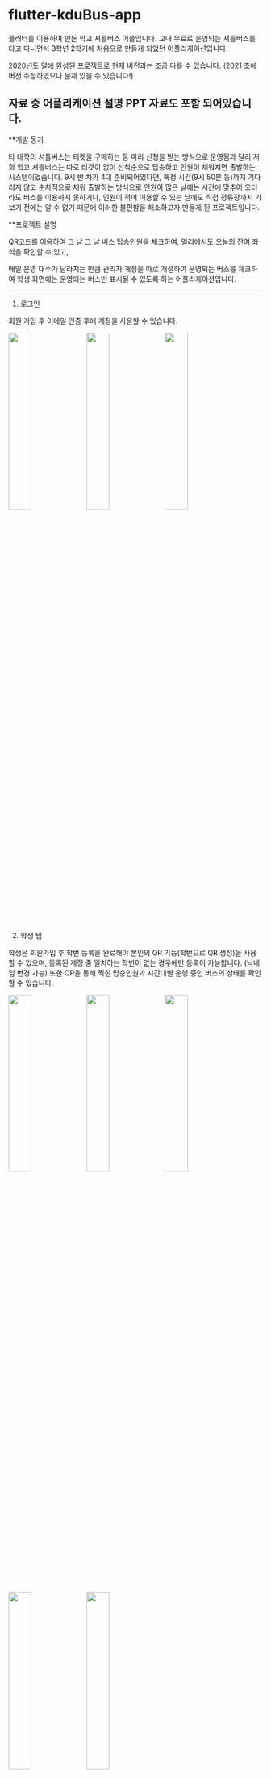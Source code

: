 # flutter-kduBus-app

플러터를 이용하여 만든 학교 셔틀버스 어플입니다.
교내 무료로 운영되는 셔틀버스를 타고 다니면서
3학년 2학기에 처음으로 만들게 되었던 어플리케이션입니다.


2020년도 말에 완성된 프로젝트로 현재 버전과는 조금 다를 수 있습니다.
(2021 초에 버전 수정하였으나 문제 있을 수 있습니다!)

자료 중 어플리케이션 설명 PPT 자료도 포함 되어있습니다.
------------------------------------------------------------------------------------



**개발 동기


타 대학의 셔틀버스는 티켓을 구매하는 등 미리 신청을 받는 방식으로 운영됨과 달리
저희 학교 셔틀버스는 따로 티켓이 없이 선착순으로 탑승하고 인원이 채워지면 출발하는 시스템이었습니다.
9시 반 차가 4대 준비되어있다면, 특정 시간(9시 50분 등)까지 기다리지 않고 순차적으로 채워 출발하는 방식으로
인원이 많은 날에는 시간에 맞추어 오더라도 버스를 이용하지 못하거나,
인원이 적어 이용할 수 있는 날에도 직접 정류장까지 가보기 전에는 알 수 없기 때문에
이러한 불편함을 해소하고자 만들게 된 프로젝트입니다.

**프로젝트 설명


QR코드를 이용하여 그 날 그 날 버스 탑승인원을 체크하여,
멀리에서도 오늘의 잔여 좌석을 확인할 수 있고,

매일 운영 대수가 달라지는 만큼 관리자 계정을 따로 개설하여 운영되는 버스를 체크하여
학생 화면에는 운영되는 버스만 표시될 수 있도록 하는 어플리케이션입니다.



--------------------------------------------------------------------------------


1. 로그인


회원 가입 후 이메일 인증 후에 계정을 사용할 수 있습니다.


<img src="https://github.com/mingulee-only/flutter-kduBus-app/blob/main/%EB%A1%9C%EA%B7%B8%EC%9D%B81.png" width=30%> <img src="https://github.com/mingulee-only/flutter-kduBus-app/blob/main/%EB%A1%9C%EA%B7%B8%EC%9D%B82.png" width=30%> <img src="https://github.com/mingulee-only/flutter-kduBus-app/blob/main/%EB%A1%9C%EA%B7%B8%EC%9D%B83.png" width=30%>






2. 학생 탭


학생은 회원가입 후 학번 등록을 완료해야 본인의 QR 기능(학번으로 QR 생성)을 사용할 수 있으며,
등록된 계정 중 일치하는 학번이 없는 경우에만 등록이 가능합니다. (닉네임 변경 가능)
또한 QR을 통해 찍힌 탑승인원과 시간대별 운행 중인 버스의 상태를 확인할 수 있습니다.

<img src="https://github.com/mingulee-only/flutter-kduBus-app/blob/main/%ED%95%99%EB%B2%88%20%EC%9D%B4%EB%A6%84%20%EC%9E%85%EB%A0%A5.png" width=30%> <img src="https://github.com/mingulee-only/flutter-kduBus-app/blob/main/%ED%95%99%EC%83%9D1.png" width=30%> <img src="https://github.com/mingulee-only/flutter-kduBus-app/blob/main/%ED%95%99%EC%83%9D2.png" width=30%>


<img src="https://github.com/mingulee-only/flutter-kduBus-app/blob/main/%ED%95%99%EC%83%9D3.png" width=30%> <img src="https://github.com/mingulee-only/flutter-kduBus-app/blob/main/%ED%95%99%EC%83%9D4.png" width=30%>






3. 관리자 탭


관리자 탭에서는 운행 중인 버스를 관리할 수 있습니다.
요일별/시간별로 운행되는 버스 수가 다르기 때문에 '운행 중단' 시 학생들에게는 해당 호차가 표시되지 않습니다
QR스캐너를 통해서 해당 호차 탑승인원을 체크할 수 있습니다
탑승하는 학생들의 QR을 스캔하여 인원을 집계합니다.


<img src="https://github.com/mingulee-only/flutter-kduBus-app/blob/main/%EA%B4%80%EB%A6%AC%EC%9E%901.png" width=30%> <img src="https://github.com/mingulee-only/flutter-kduBus-app/blob/main/%EA%B4%80%EB%A6%AC%EC%9E%902.png" width=30%> <img src="https://github.com/mingulee-only/flutter-kduBus-app/blob/main/%EA%B4%80%EB%A6%AC%EC%9E%903.png" width=30%>


<img src="https://github.com/mingulee-only/flutter-kduBus-app/blob/main/%EA%B4%80%EB%A6%AC%EC%9E%904.png" width=30%> <img src="https://github.com/mingulee-only/flutter-kduBus-app/blob/main/%EA%B4%80%EB%A6%AC%EC%9E%905.png" width=30%>











